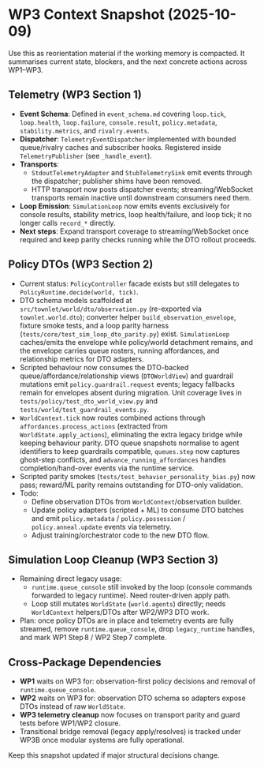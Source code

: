 # WP3 Context Snapshot (2025-10-09)

Use this as reorientation material if the working memory is compacted. It summarises current state, blockers, and the next concrete actions across WP1–WP3.

## Telemetry (WP3 Section 1)

- **Event Schema**: Defined in `event_schema.md` covering `loop.tick`, `loop.health`, `loop.failure`, `console.result`, `policy.metadata`, `stability.metrics`, and `rivalry.events`.
- **Dispatcher**: `TelemetryEventDispatcher` implemented with bounded queue/rivalry caches and subscriber hooks. Registered inside `TelemetryPublisher` (see `_handle_event`).
- **Transports**:
  - `StdoutTelemetryAdapter` and `StubTelemetrySink` emit events through the dispatcher; publisher shims have been removed.
  - HTTP transport now posts dispatcher events; streaming/WebSocket transports remain inactive until downstream consumers need them.
- **Loop Emission**: `SimulationLoop` now emits events exclusively for console results, stability metrics, loop health/failure, and loop tick; it no longer calls `record_*` directly.
- **Next steps**: Expand transport coverage to streaming/WebSocket once required and keep parity checks running while the DTO rollout proceeds.

## Policy DTOs (WP3 Section 2)

- Current status: `PolicyController` facade exists but still delegates to `PolicyRuntime.decide(world, tick)`.
- DTO schema models scaffolded at `src/townlet/world/dto/observation.py` (re-exported via `townlet.world.dto`); converter helper `build_observation_envelope`, fixture smoke tests, and a loop parity harness (`tests/core/test_sim_loop_dto_parity.py`) exist. `SimulationLoop` caches/emits the envelope while policy/world detachment remains, and the envelope carries queue rosters, running affordances, and relationship metrics for DTO adapters.
- Scripted behaviour now consumes the DTO-backed queue/affordance/relationship views (`DTOWorldView`) and guardrail mutations emit `policy.guardrail.request` events; legacy fallbacks remain for envelopes absent during migration. Unit coverage lives in `tests/policy/test_dto_world_view.py` and `tests/world/test_guardrail_events.py`.
- `WorldContext.tick` now routes combined actions through `affordances.process_actions`
  (extracted from `WorldState.apply_actions`), eliminating the extra legacy bridge while keeping
  behaviour parity. DTO queue snapshots normalise to agent identifiers to keep guardrails compatible,
  `queues.step` now captures ghost-step conflicts, and `advance_running_affordances` handles
  completion/hand-over events via the runtime service.
- Scripted parity smokes (`tests/test_behavior_personality_bias.py`) now pass; reward/ML parity
  remains outstanding for DTO-only validation.
- Todo:
  - Define observation DTOs from `WorldContext`/observation builder.
  - Update policy adapters (scripted + ML) to consume DTO batches and emit `policy.metadata` / `policy.possession` / `policy.anneal.update` events via telemetry.
  - Adjust training/orchestrator code to the new DTO flow.

## Simulation Loop Cleanup (WP3 Section 3)

- Remaining direct legacy usage:
  - `runtime.queue_console` still invoked by the loop (console commands forwarded to legacy runtime). Need router-driven apply path.
  - Loop still mutates `WorldState` (`world.agents`) directly; needs `WorldContext` helpers/DTOs after WP2/WP3 DTO work.
- Plan: once policy DTOs are in place and telemetry events are fully streamed, remove `runtime.queue_console`, drop `legacy_runtime` handles, and mark WP1 Step 8 / WP2 Step 7 complete.

## Cross-Package Dependencies

- **WP1** waits on WP3 for: observation-first policy decisions and removal of `runtime.queue_console`.
- **WP2** waits on WP3 for: observation DTO schema so adapters expose DTOs instead of raw `WorldState`.
- **WP3 telemetry cleanup** now focuses on transport parity and guard tests before WP1/WP2 closure.
- Transitional bridge removal (legacy apply/resolves) is tracked under WP3B once modular systems
  are fully operational.

Keep this snapshot updated if major structural decisions change.
